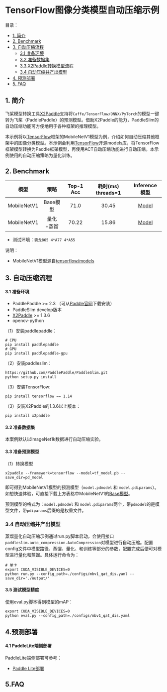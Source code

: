 # TensorFlow图像分类模型自动压缩示例

目录：
- [1. 简介](#1简介)
- [2. Benchmark](#2Benchmark)
- [3. 自动压缩流程](#自动压缩流程)
  - [3.1 准备环境](#31-准备准备)
  - [3.2 准备数据集](#32-准备数据集)
  - [3.3 X2Paddle转换模型流程](#33-X2Paddle转换模型流程)
  - [3.4 自动压缩并产出模型](#34-自动压缩并产出模型)
- [4. 预测部署](#4预测部署)
- [5. FAQ](5FAQ)


## 1. 简介
飞桨模型转换工具[X2Paddle](https://github.com/PaddlePaddle/X2Paddle)支持将```Caffe/TensorFlow/ONNX/PyTorch```的模型一键转为飞桨（PaddlePaddle）的预测模型。借助X2Paddle的能力，PaddleSlim的自动压缩功能可方便地用于各种框架的推理模型。

本示例将以[TensorFlow](https://github.com/tensorflow/tensorflow)框架的MobileNetV1模型为例，介绍如何自动压缩其他框架中的图像分类模型。本示例会利用[TensorFlow](https://github.com/tensorflow/models)开源models库，将TensorFlow框架模型转换为Paddle框架模型，再使用ACT自动压缩功能进行自动压缩。本示例使用的自动压缩策略为量化训练。

## 2. Benchmark
| 模型 | 策略 | Top-1 Acc | 耗时(ms) threads=1 | Inference模型 |
|:------:|:------:|:------:|:------:|:------:|
| MobileNetV1 | Base模型 | 71.0 | 30.45 | [Model](https://paddle-slim-models.bj.bcebos.com/act/mobilenetv1_inference_model_tf2paddle.tar) |
| MobileNetV1 | 量化+蒸馏 | 70.22 | 15.86 | [Model](https://paddle-slim-models.bj.bcebos.com/act/mobilenetv1_quant.tar) |

- 测试环境：`骁龙865 4*A77 4*A55`

说明：
- MobileNetV1模型源自[tensorflow/models](http://download.tensorflow.org/models/mobilenet_v1_2018_02_22/mobilenet_v1_1.0_224.tgz)

## 3. 自动压缩流程

#### 3.1 准备环境
- PaddlePaddle >= 2.3 （可从[Paddle官网](https://www.paddlepaddle.org.cn/install/quick?docurl=/documentation/docs/zh/install/pip/linux-pip.html)下载安装）
- PaddleSlim develop版本
- [X2Paddle](https://github.com/PaddlePaddle/X2Paddle) >= 1.3.6
- opencv-python

（1）安装paddlepaddle：
```shell
# CPU
pip install paddlepaddle
# GPU
pip install paddlepaddle-gpu
```

（2）安装paddleslim：
```shell
https://github.com/PaddlePaddle/PaddleSlim.git
python setup.py install
```

（3）安装TensorFlow:
```shell
pip install tensorflow == 1.14
```

（3）安装X2Paddle的1.3.6以上版本：
```shell
pip install x2paddle
```

#### 3.2 准备数据集
本案例默认以ImageNet1k数据进行自动压缩实验。

#### 3.3 准备预测模型

（1）转换模型

```
x2paddle --framework=tensorflow --model=tf_model.pb --save_dir=pd_model
```
即可得到MobileNetV1模型的预测模型（`model.pdmodel` 和 `model.pdiparams`）。如想快速体验，可直接下载上方表格中MobileNetV1的[Base模型](https://paddle-slim-models.bj.bcebos.com/act/mobilenetv1_inference_model_tf2paddle.tar)。

预测模型的格式为：`model.pdmodel` 和 `model.pdiparams`两个，带`pdmodel`的是模型文件，带`pdiparams`后缀的是权重文件。

### 3.4 自动压缩并产出模型

蒸馏量化自动压缩示例通过run.py脚本启动，会使用接口```paddleslim.auto_compression.AutoCompression```对模型进行自动压缩。配置config文件中模型路径、蒸馏、量化、和训练等部分的参数，配置完成后便可对模型进行量化和蒸馏。具体运行命令为：
```
# 单卡
export CUDA_VISIBLE_DEVICES=0
python run.py --config_path=./configs/mbv1_qat_dis.yaml --save_dir='./output/'
```

#### 3.5 测试模型精度

使用eval.py脚本得到模型的mAP：
```
export CUDA_VISIBLE_DEVICES=0
python eval.py --config_path=./configs/mbv1_qat_dis.yaml
```

## 4.预测部署

#### 4.1 PaddleLite端侧部署
PaddleLite端侧部署可参考：
- [Paddle Lite部署](https://github.com/PaddlePaddle/PaddleClas/blob/develop/docs/zh_CN/inference_deployment/paddle_lite_deploy.md)

## 5.FAQ
